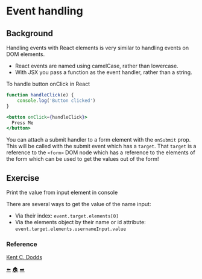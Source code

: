 # Event handling

## Background

Handling events with React elements is very similar to handling events on DOM elements.
- React events are named using camelCase, rather than lowercase.
- With JSX you pass a function as the event handler, rather than a string.

To handle button onClick in React

```jsx
function handleClick(e) {
    console.log('Button clicked')
}

<button onClick={handleClick}>
  Press Me
</button>
```

You can attach a submit handler to a form element with the `onSubmit` prop. This will be called with the submit event which has a `target`. That `target` is a reference to the `<form>` DOM node which has a reference to the elements of the form which can be used to get the values out of the form!

## Exercise

Print the value from input element in console

There are several ways to get the value of the name input:
- Via their index: `event.target.elements[0]`
- Via the elements object by their name or id attribute: `event.target.elements.usernameInput.value`

### Reference
[Kent C. Dodds](https://github.com/kentcdodds)

[⬅️](05-styling.md)  [🏠](../README.md)  [➡️](07-useState.md)